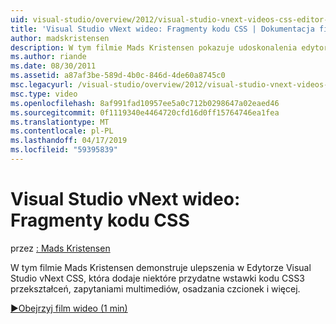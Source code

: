 ```yaml
---
uid: visual-studio/overview/2012/visual-studio-vnext-videos-css-editor-snippets
title: 'Visual Studio vNext wideo: Fragmenty kodu CSS | Dokumentacja firmy Microsoft'
author: madskristensen
description: W tym filmie Mads Kristensen pokazuje udoskonalenia edytora CSS programu Visual Studio vNext, który dodaje niektóre przydatne wstawki kodu CSS3 transformacji, q nośnika...
ms.author: riande
ms.date: 08/30/2011
ms.assetid: a87af3be-589d-4b0c-846d-4de60a8745c0
msc.legacyurl: /visual-studio/overview/2012/visual-studio-vnext-videos-css-editor-snippets
msc.type: video
ms.openlocfilehash: 8af991fad10957ee5a0c712b0298647a02eaed46
ms.sourcegitcommit: 0f1119340e4464720cfd16d0ff15764746ea1fea
ms.translationtype: MT
ms.contentlocale: pl-PL
ms.lasthandoff: 04/17/2019
ms.locfileid: "59395839"
---
```

# <a name="visual-studio-vnext-videos-css-snippets"></a>Visual Studio vNext wideo: Fragmenty kodu CSS

przez [: Mads Kristensen](https://github.com/madskristensen)

W tym filmie Mads Kristensen demonstruje ulepszenia w Edytorze Visual Studio vNext CSS, która dodaje niektóre przydatne wstawki kodu CSS3 przekształceń, zapytaniami multimediów, osadzania czcionek i więcej.

[&#9654;Obejrzyj film wideo (1 min)](https://channel9.msdn.com/Blogs/ASP-NET-Site-Videos/visual-studio-vnext-videos-css-editor-snippets)
